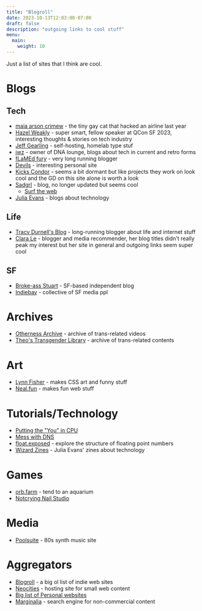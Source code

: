 ```yaml
---
title: "Blogroll"
date: 2023-10-13T12:03:00-07:00
draft: false
description: "outgoing links to cool stuff"
menu:
  main:
    weight: 10
---
```


Just a list of sites that I think are cool.

# Blogs

## Tech

- [maia arson crimew](https://maia.crimew.gay) - the tiny gay cat that hacked an airline last year
- [Hazel Weakly](https://hazelweakly.me) - super smart, fellow speaker at QCon SF 2023, interesting thoughts & stories on tech industry
- [Jeff Gearling](https://www.jeffgeerling.com) - self-hosting, homelab type stuf
- [jwz](https://www.jwz.org/blog/) - owner of DNA lounge, blogs about tech in current and retro forms
- [fLaMEd fury](https://flamedfury.com) - very long running blogger
- [Devils](https://devils.neocities.org) - interesting personal site
- [Kicks Condor](https://www.kickscondor.com) - seems a bit dormant but like projects they work on look cool and the GD on this site alone is worth a look
- [Sadgrl](https://sadgrl.online/) - blog, no longer updated but seems cool
  - [Surf the web](https://sadgrl.online/cyberspace/surf-the-web)
- [Julia Evans](https://jvns.ca) - blogs about technology

## Life

- [Tracy Durnell's Blog](https://tracydurnell.com/) - long-running blogger about life and internet stuff
- [Clara Le](https://clarale.com) - blogger and media recommender, her blog titles didn't really peak my interest but her site in general and outgoing links seem super cool

## SF

- [Broke-ass Stuart](https://brokeassstuart.com/) - SF-based independent blog
- [Indiebay](https://www.indybay.org) - collective of SF media ppl

# Archives

- [Otherness Archive](https://othernessarchive.com/archive) - archive of trans-related videos
- [Theo's Transgender Library](https://translibrary.carrd.co/) - archive of trans-related contents

# Art

- [Lynn Fisher](https://lynnandtonic.com) - makes CSS art and funny stuff
- [Neal.fun](https://neal.fun/) - makes fun web stuff

# Tutorials/Technology

- [Putting the "You" in CPU](https://cpu.land/)
- [Mess with DNS](https://messwithdns.net)
- [float.exposed](https://float.exposed) - explore the structure of floating point numbers
- [Wizard Zines](https://wizardzines.com) - Julia Evans' zines about technology

# Games

- [orb.farm](https://orb.farm) - tend to an aquarium
- [Notcrying Nail Studio](https://notcrying.club/nailstudio/)

# Media

- [Poolsuite](https://poolsuite.net/) - 80s synth music site

# Aggregators

- [Blogroll](https://blogroll.org) - a big ol list of indie web sites
- [Neocities](https://neocities.org/browse) - hosting site for small web content
- [Big list of Personal websites](http://biglist.terraaeon.com)
- [Marginalia](https://search.marginalia.nu) - search engine for non-commercial content
